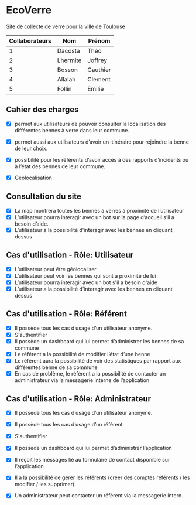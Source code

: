 # EcoVerre

Site de collecte de verre pour la ville de Toulouse

Collaborateurs | Nom | Prénom | 
------------   | ------------- | ------------- | 
1 | 	Dacosta   |  Théo
2	| Lhermite   | Joffrey 
3	| Bosson     | Gauthier
4	| Allalah    | Clément 
5 | 	Follin    |	Emilie


## Cahier des charges 
- [x] permet aux utilisateurs de pouvoir consulter la localisation des différentes bennes à verre dans leur commune.
- [x] permet aussi aux utilisateurs d’avoir un itinéraire pour rejoindre la benne de leur choix.
- [x] possibilité pour les référents d’avoir accès à des rapports d’incidents ou à l’état des bennes de leur commune.
- [x] Geolocalisation 


## Consultation du site
- [x] La map montrera toutes les bennes à verres à proximité de l’utilisateur
- [x] L’utilisateur pourra interagir avec un bot sur la page d’accueil s’il a besoin d’aide.
- [x] L’utilisateur a la possibilité d’interagir avec les bennes en cliquant dessus

## Cas d'utilisation - Rôle: Utilisateur 
- [x] L’utilisateur peut être géolocaliser 
- [x] L’utilisateur peut voir les bennes qui sont à proximité de lui
- [x] L’utilisateur pourra interagir avec un bot s'il a besoin d'aide 
- [x] L’utilisateur a la possibilité d’interagir avec les bennes en cliquant dessus 

## Cas d'utilisation - Rôle: Référent 
- [x] Il possède tous les cas d’usage d’un utilisateur anonyme.
- [x] S'authentifier
- [x] Il possède un dashboard qui lui permet d’administrer les bennes de sa commune
- [x] Le référent a la possibilité de modifier l’état d’une benne
- [x] Le référent aura la possibilité de voir des statistiques par rapport aux différentes benne de sa commune
- [x] En cas de problème, le référent a la possibilité de contacter un administrateur via la messagerie interne de l’application

## Cas d'utilisation - Rôle:  Administrateur
- [x] Il possède tous les cas d’usage d’un utilisateur anonyme.
- [x] Il possède tous les cas d’usage d’un référent.
- [x] S'authentifier
- [x] Il possède un dashboard qui lui permet d’administrer l’application
- [x] Il reçoit les messages lié au formulaire de contact disponible sur l’application.
- [x] Il a la possibilité de gérer les référents (créer des comptes référents / les modifier / les supprimer).
- [x] Un administrateur peut contacter un référent via la messagerie intern.

 
